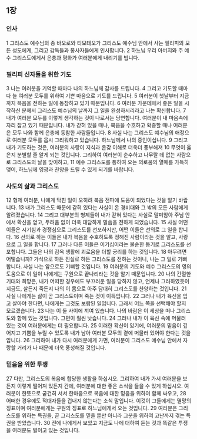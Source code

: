 ## 1장
### 인사
1 그리스도 예수님의 종 바오로와 티모테오가 그리스도 예수님 안에서 사는 필리피의 모든 성도에게, 그리고 감독들과 봉사자들에게 인사합니다.
2 하느님 우리 아버지와 주 예수 그리스도에게서 은총과 평화가 여러분에게 내리기를 빕니다.
### 필리피 신자들을 위한 기도
3 나는 여러분을 기억할 때마다 나의 하느님께 감사를 드립니다.
4 그리고 기도할 때마다 늘 여러분 모두를 위하여 기쁜 마음으로 기도를 드립니다.
5 여러분이 첫날부터 지금까지 복음을 전하는 일에 동참하고 있기 때문입니다.
6 여러분 가운데에서 좋은 일을 시작하신 분께서 그리스도 예수님의 날까지 그 일을 완성하시리라고 나는 확신합니다.
7 내가 여러분 모두를 이렇게 생각하는 것이 나로서는 당연합니다. 여러분이 내 마음속에 자리 잡고 있기 때문입니다. 내가 갇혀 있을 때나, 복음을 수호하고 확증할 때나 여러분은 모두 나와 함께 은총에 동참한 사람들입니다.
8 사실 나는 그리스도 예수님의 애정으로 여러분 모두를 몹시 그리워하고 있습니다. 하느님께서 나의 증인이십니다.
9 그리고 내가 기도하는 것은, 여러분의 사랑이 지식과 온갖 이해로 더욱더 풍부해져
10 무엇이 옳은지 분별할 줄 알게 되는 것입니다. 그리하여 여러분이 순수하고 나무랄 데 없는 사람으로 그리스도의 날을 맞이하고,
11 예수 그리스도를 통하여 오는 의로움의 열매를 가득히 맺어, 하느님께 영광과 찬양을 드릴 수 있게 되기를 바랍니다.
### 사도의 삶과 그리스도
12 형제 여러분, 나에게 닥친 일이 오히려 복음 전파에 도움이 되었다는 것을 알기 바랍니다.
13 내가 그리스도 때문에 갇혀 있다는 사실이 온 경비대와 그 밖의 모든 사람에게 알려졌습니다.
14 그리고 대부분의 형제들이 내가 갇혀 있다는 사실로 말미암아 주님 안에서 확신을 얻고, 두려움 없이 더욱 대담하게 말씀을 전하게 되었습니다.
15 사실 어떤 이들은 시기심과 경쟁심으로 그리스도를 선포하지만, 어떤 이들은 선의로 그 일을 합니다.
16 선의로 하는 이들은 내가 복음을 수호하도록 정해진 사람이라는 것을 알고, 사랑으로 그 일을 합니다.
17 그러나 다른 이들은 이기심이라는 불순한 동기로 그리스도를 선포합니다. 그들은 나의 감옥 생활에 괴로움을 더할 궁리를 하는 것입니다.
18 아무려면 어떻습니까? 가식으로 하든 진실로 하든 그리스도를 전하는 것이니, 나는 그 일로 기뻐합니다. 사실 나는 앞으로도 기뻐할 것입니다.
19 여러분의 기도와 예수 그리스도의 영의 도움으로 이 일이 나에게는 구원으로 끝나리라는 것을 알기 때문입니다.
20 나의 간절한 기대와 희망은, 내가 어떠한 경우에도 부끄러운 일을 당하지 않고, 언제나 그러하였듯이 지금도, 살든지 죽든지 나의 이 몸으로 아주 담대히 그리스도를 찬양하는 것입니다.
21 사실 나에게는 삶이 곧 그리스도이며 죽는 것이 이득입니다.
22 그러나 내가 육신을 입고 살아야 한다면, 나에게는 그것도 보람된 일입니다. 그래서 어느 쪽을 선택해야 할지 모르겠습니다.
23 나는 이 둘 사이에 끼여 있습니다. 나의 바람은 이 세상을 떠나 그리스도와 함께 있는 것입니다. 그편이 훨씬 낫습니다.
24 그러나 내가 이 육신 속에 머물러 있는 것이 여러분에게는 더 필요합니다.
25 이러한 확신이 있기에, 여러분의 믿음이 깊어지고 기쁨을 누릴 수 있도록 내가 남아 여러분 모두의 곁에 머물러 있어야 한다는 것을 압니다.
26 그리하여 내가 다시 여러분에게 가면, 여러분이 그리스도 예수님 안에서 자랑할 거리가 나 때문에 더욱 풍성해질 것입니다.
### 믿음을 위한 투쟁
27 다만, 그리스도의 복음에 합당한 생활을 하십시오. 그리하여 내가 가서 여러분을 보든지 이렇게 떨어져 있든지 간에, 여러분에 대한 좋은 소식을 들을 수 있게 하십시오. 여러분이 한뜻으로 굳건히 서서 한마음으로 복음에 대한 믿음을 위하여 함께 싸우고,
28 어떠한 경우에도 적대자들을 겁내지 않는다는 소식 말입니다. 이것이 그들에게는 멸망의 징표이며 여러분에게는 구원의 징표로 하느님에게서 오는 것입니다.
29 여러분은 그리스도를 위하는 특권을, 곧 그리스도를 믿을 뿐만 아니라 그분을 위하여 고난까지 겪는 특권을 받았습니다.
30 전에 나에게서 보았고 지금도 나에 대하여 듣는 것과 똑같은 투쟁을 여러분도 벌이고 있는 것입니다.
